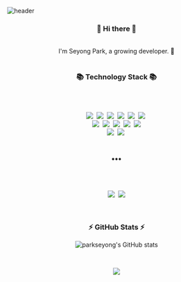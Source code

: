 ![header](https://capsule-render.vercel.app/api?type=soft&color=auto&height=150&section=header&text=SeyongPark&fontcolor=FFFFF&fontSize=70&animation=twinkling)

<h3 align="center"> 👋 Hi there 👋 </h3>
<p align="center">
  <br>
I'm Seyong Park, a growing developer. 🌱

<br>
<br>

</p>
<h3 align="center">📚 Technology Stack 📚</h3>
<br>
<br>
<p align="center">
  <img src="https://img.shields.io/badge/Python-3766AB?style=flat-square&logo=Python&logoColor=white"/></a>&nbsp;
  <img src="https://img.shields.io/badge/Django-092E20?style=flat-square&logo=Django&logoColor=white"/></a>&nbsp;
  <img src="https://img.shields.io/badge/DJANGO-REST-ff1709?style=flat-square&logo=django&logoColor=white&color=ff1709&labelColor=gray"/></a>&nbsp;
  <img src="https://img.shields.io/badge/Javascript-ffb13b?style=flat-square&logo=Javascript&logoColor=white"/></a>&nbsp;
  <img src="https://img.shields.io/badge/TypeScript-3178C6?style=flat-square&logo=TypeScript&logoColor=white"/></a>&nbsp
  <img src="https://img.shields.io/badge/NestJS-000000?style=flat-square&logo=Nestjs&logoColor=red"/>&nbsp;
  <br>
  <img src="https://img.shields.io/badge/MySQL-E6B91E?style=flat-square&logo=MySql&logoColor=white"/></a>&nbsp;
  <img src="https://img.shields.io/badge/MariaDB-003545?style=flat-square&logo=MariaDB&logoColor=white"/></a>&nbsp
  <img src="https://img.shields.io/badge/aws-333664?style=flat-square&logo=amazon-aws&logoColor=white"/></a>&nbsp;
  <img src="https://img.shields.io/badge/Docker-2496ED?style=flat-square&logo=Docker&logoColor=white"/></a>&nbsp;
  <img src="https://img.shields.io/badge/Git-F05032?style=flat-square&logo=Git&logoColor=white"/>
  <br>
  <img src="https://img.shields.io/badge/Pycharm-143?style=flat-square&logo=pycharm&logoColor=black&color=black&labelColor=green"/></a>&nbsp
  <img src="https://img.shields.io/badge/Visual%20Studio%20Code-0078d7.svg?style=flat-square&logo=visual-studio-code&logoColor=white"/></a>&nbsp
  <br>


<br>
<h3 align="center">•••</h3>

<br>
<br>


<p align="center">
  <a href="https://velog.io/@sae0428"><img src="https://img.shields.io/badge/Tech%20Blog-11B48A?style=flat-square&logo=Vimeo&logoColor=white&link=https://velog.io/@sae0428"/></a>&nbsp
  <a href="mailto:parksae0428@gmail.com"><img src="https://img.shields.io/badge/Gmail-d14836?style=flat-square&logo=Gmail&logoColor=white&link=mailto:parksae0428@gmail.com"/></a>
  
</p>

<br>
<h3 align="center">
 ⚡ GitHub Stats ⚡
</h3>

<div align="center">
  
![parkseyong's GitHub stats](https://github-readme-stats.vercel.app/api?username=se-yong&show_icons=true&theme=great-gatsby)

<br>

<p align="center">
 <a href="https://hits.seeyoufarm.com"><img src="https://hits.seeyoufarm.com/api/count/incr/badge.svg?url=https%3A%2F%2Fgithub.com%2Fse-yong&count_bg=%2379C83D&title_bg=%23555555&icon=&icon_color=%23E7E7E7&title=hits&edge_flat=true"/></a>
  
</p>
